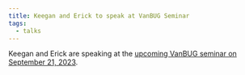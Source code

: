 ```yaml
---
title: Keegan and Erick to speak at VanBUG Seminar
tags:
  - talks
---
```


Keegan and Erick are speaking at the [upcoming VanBUG seminar on September 21, 2023](https://www.vanbug.org/archive/2023/2023-09-21/).